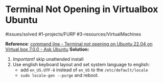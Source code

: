 # Terminal Not Opening in Virtualbox Ubuntu

#issues/solved #1-projects/FURP #3-resources/VirtualMachines

**Reference**: [command line - Terminal not opening on Ubuntu 22.04 on Virtual box 7.0.0 - Ask Ubuntu](https://askubuntu.com/questions/1435918/terminal-not-opening-on-ubuntu-22-04-on-virtual-box-7-0-0)
**Solution:** 

1. *Important!* skip unattended install
2. Use english keyboard layout and set system language to english:
	- add `en_US.UTF-8` instead of `en_US` to the `/etc/default/locale` 
	- `sudo locale-gen --purge` and reboot.